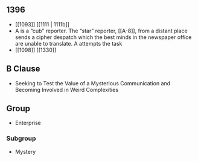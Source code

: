 ## 1396
- [[1093]] [[1111 | 1111b]] 
- A is a “cub” reporter. The “star” reporter, [[A-8]], from a distant place sends a cipher despatch which the best minds in the newspaper office are unable to translate. A attempts the task
- [[1098]] [[1330]] 

## B Clause
- Seeking to Test the Value of a Mysterious Communication and Becoming Involved in Weird Complexities

## Group
- Enterprise

### Subgroup
- Mystery

